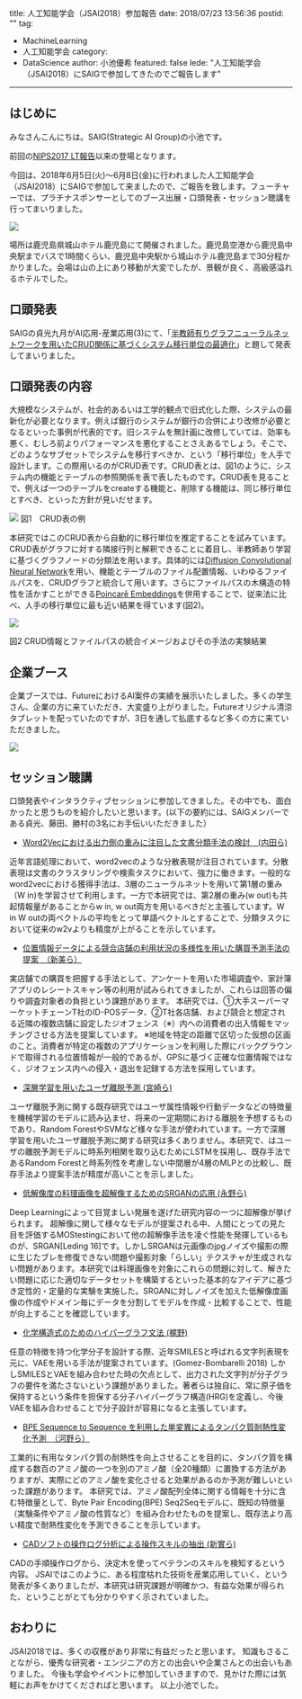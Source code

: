 title: 人工知能学会（JSAI2018）参加報告
date: 2018/07/23 13:56:36
postid: ""
tag:
  - MachineLearning
  - 人工知能学会
category:
  - DataScience
author: 小池優希
featured: false
lede: "人工知能学会（JSAI2018）にSAIGで参加してきたのでご報告します"
---

## はじめに
みなさんこんにちは。SAIG(Strategic AI Group)の小池です。

前回の[NIPS2017 LT報告](/articles/20180222/)以来の登場となります。

今回は、2018年6月5日(火)〜6月8日(金)に行われました人工知能学会（JSAI2018）にSAIGで参加して来ましたので、ご報告を致します。フューチャーでは、プラチナスポンサーとしてのブース出展・口頭発表・セッション聴講を行ってまいりました。

<img src="/images/20180723/photo_20180723_01.jpg" class="img-middle-size" loading="lazy">

場所は鹿児島県城山ホテル鹿児島にて開催されました。鹿児島空港から鹿児島中央駅までバスで1時間くらい、鹿児島中央駅から城山ホテル鹿児島まで30分程かかりました。会場は山の上にあり移動が大変でしたが、景観が良く、高級感溢れるホテルでした。


## 口頭発表

SAIGの貞光九月がAI応用-産業応用(3)にて、「[半教師有りグラフニューラルネットワークを用いたCRUD関係に基づくシステム移行単位の最適化](https://confit.atlas.jp/guide/event/jsai2018/subject/2M2-04/detail?lang=ja)」と題して発表してまいりました。


## 口頭発表の内容
大規模なシステムが、社会的あるいは工学的観点で旧式化した際、システムの最新化が必要となります。例えば銀行のシステムが銀行の合併により改修が必要となるといった事例が代表的です。旧システムを無計画に改修していては、効率も悪く、むしろ前よりパフォーマンスを悪化することさえあるでしょう。そこで、どのようなサブセットでシステムを移行すべきか、という「移行単位」を人手で設計します。この際用いるのがCRUD表です。CRUD表とは、図1のように、システム内の機能とテーブルの参照関係を表で表したものです。CRUD表を見ることで、例えば一つのテーブルをcreateする機能と、削除する機能は、同じ移行単位とすべき、といった方針が見いだせます。


<img src="/images/20180723/photo_20180723_02.png" loading="lazy">
図1　CRUD表の例

本研究ではこのCRUD表から自動的に移行単位を推定することを試みています。CRUD表がグラフに対する隣接行列と解釈できることに着目し、半教師あり学習に基づくグラフノードの分類法を用います。具体的には[Diffusion Convolutional Neural Network](https://papers.nips.cc/paper/6212-diffusion-convolutional-neural-networks)を用い、機能とテーブルのファイル配置情報、いわゆるファイルパスを、CRUDグラフと統合して用います。さらにファイルパスの木構造の特性を活かすことができる[Poincarē Embeddings](https://arxiv.org/pdf/1705.08039.pdf)を併用することで、従来法に比べ、人手の移行単位に最も近い結果を得ています(図2)。


<img src="/images/20180723/photo_20180723_03.png" loading="lazy">



図2 CRUD情報とファイルパスの統合イメージおよびその手法の実験結果









## 企業ブース
企業ブースでは、FutureにおけるAI案件の実績を展示いたしました。多くの学生さん、企業の方に来ていただき、大変盛り上がりました。Futureオリジナル清涼タブレットを配っていたのですが、3日を通して払底するなど多くの方に来ていただきました。

<img src="/images/20180723/photo_20180723_04.jpeg" class="img-middle-size" loading="lazy">



## セッション聴講
口頭発表やインタラクティブセッションに参加してきました。その中でも、面白かったと思うものを紹介したいと思います。(以下の要約には、SAIGメンバーである貞光、藤田、勝村の3名にお手伝いいただきました）

- [Word2Vecにおける出力側の重みに注目した文書分類手法の検討　(内田ら)](https://confit.atlas.jp/guide/event/jsai2018/subject/2C1-05/detail?lang=ja)

近年言語処理において、word2vecのような分散表現が注目されています。分散表現は文書のクラスタリングや検索タスクにおいて、強力に働きます。一般的なword2vecにおける獲得手法は、3層のニューラルネットを用いて第1層の重み（W in)を学習させて利用します。一方で本研究では、第2層の重み(w out)も共起情報量があることからw in, w out両方を用いるべきだと主張しています。W in W outの両ベクトルの平均をとって単語ベクトルとすることで、分類タスクにおいて従来のw2vよりも精度が上がることを示しています。
<br/>


- [位置情報データによる競合店舗の利用状況の多様性を用いた購買予測手法の提案　（新美ら）](https://confit.atlas.jp/guide/event/jsai2018/subject/2J2-02/detail?lang=ja)

実店舗での購買を把握する手法として、アンケートを用いた市場調査や、家計簿アプリのレシートスキャン等の利用が試みられてきましたが、これらは回答の偏りや調査対象者の負担という課題があります。
本研究では、①大手スーパーマーケットチェーンT社のID-POSデータ、②T社各店舗、および競合と想定される近隣の複数店舗に設定したジオフェンス（※）内への消費者の出入情報をマッチングさせる方法を提案しています。
※地域を特定の距離で区切った仮想の区画のこと。消費者が特定の複数のアプリケーションを利用した際にバックグラウンドで取得される位置情報が一般的であるが、GPSに基づく正確な位置情報ではなく、ジオフェンス内への侵入・退出を記録する方法を採用しています。
<br/>

- [深層学習を用いたユーザ離脱予測 (宮崎ら)](https://confit.atlas.jp/guide/event/jsai2018/subject/1E2-03/detail?lang=ja)

ユーザ離脱予測に関する既存研究ではユーザ属性情報や行動データなどの特徴量を機械学習のモデルに読み込ませ、将来の一定期間における離脱を予想するものであり、Random ForestやSVMなど様々な手法が使われています。一方で深層学習を用いたユーザ離脱予測に関する研究は多くありません。本研究で、はユーザの離脱予測モデルに時系列相関を取り込むためにLSTMを採用し、既存手法であるRandom Forestと時系列性を考慮しない中間層が4層のMLPとの比較し、既存手法より提案手法が精度が高いことを示しました。
<br/>

- [低解像度の料理画像を超解像するためのSRGANの応用 (永野ら)](https://confit.atlas.jp/guide/event/jsai2018/subject/3A1-03/detail?lang=ja)

Deep Learningによって目覚ましい発展を遂げた研究内容の一つに超解像が挙げられます。
超解像に関して様々なモデルが提案される中、人間にとっての見た目を評価するMOStestingにおいて他の超解像手法を凌ぐ性能を発揮しているものが、SRGAN[Leding 16]です。しかしSRGANは元画像のjpgノイズや撮影の際に生じたブレを修復できない問題や撮影対象「らしい」テクスチャが生成されない問題があります。本研究では料理画像を対象にこれらの問題に対して、解きたい問題に応じた適切なデータセットを構築するといった基本的なアイデアに基づき定性的・定量的な実験を実施した。SRGANに対しノイズを加えた低解像度画像の作成やドメイン毎にデータを分割してモデルを作成・比較することで、性能が向上することを確認しています。
<br/>

- [化学構造式のためのハイパーグラフ文法 (梶野)](https://confit.atlas.jp/guide/event/jsai2018/subject/3E1-04/detail?lang=ja)

任意の特徴を持つ化学分子を設計する際、近年SMILESと呼ばれる文字列表現を元に、VAEを用いる手法が提案されています。(Gomez-Bombarelli 2018) しかしSMILESとVAEを組み合わせた時の欠点として、出力された文字列が分子グラフの要件を満たさないという課題がありました。著者らは独自に、常に原子価を保持するという条件を担保する分子ハイパーグラフ構造(HRG)を定義し、今後VAEを組み合わせることで分子設計が容易になると主張しています。
<br/>

- [BPE Sequence to Sequence を利用した単変異によるタンパク質耐熱性変化予測　（河野ら）](https://confit.atlas.jp/guide/event/jsai2018/subject/3E1-01/detail?lang=ja)

工業的に有用なタンパク質の耐熱性を向上させることを目的に、タンパク質を構成する数百のアミノ酸の一つを別のアミノ酸（全20種類）に置換する方法がありますが、実際にどのアミノ酸を変化させると効果があるのか予測が難しいといった課題があります。
本研究では、アミノ酸配列全体に関する情報を十分に含む特徴量として、Byte Pair Encoding(BPE) Seq2Seqモデルに、既知の特徴量（実験条件やアミノ酸の性質など）を組み合わせたものを提案し、既存法より高い精度で耐熱性変化を予測できることを示しています。
<br/>


- [CADソフトの操作ログ分析による操作スキルの抽出 (新實ら)](https://confit.atlas.jp/guide/event/jsai2018/subject/1P3-05/detail?lang=ja)

CADの手順操作ログから、決定木を使ってベテランのスキルを検知するという内容。
JSAIではこのように、ある程度枯れた技術を産業応用していく、という発表が多くありましたが、本研究は研究課題が明確かつ、有益な効果が得られた、ということがとても分かりやすく示されていました。
<br/>

## おわりに
JSAI2018では、多くの収穫があり非常に有益だったと思います。
知識もさることながら、優秀な研究者・エンジニアの方との出会いや企業さんとの出会いもありました。
今後も学会やイベントに参加していきますので、見かけた際には気軽にお声をかけてくださればと思います。
以上小池でした。





